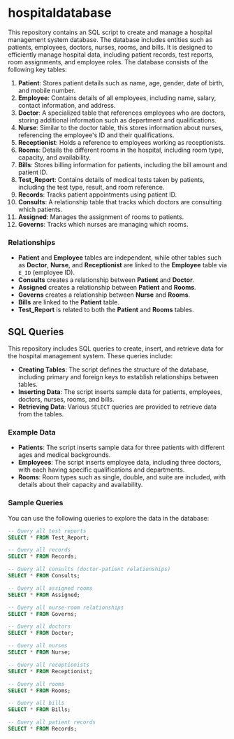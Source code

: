 # hospitaldatabase
This repository contains an SQL script to create and manage a hospital management system database. The database includes entities such as patients, employees, doctors, nurses, rooms, and bills. It is designed to efficiently manage hospital data, including patient records, test reports, room assignments, and employee roles.
The database consists of the following key tables:

1. **Patient**: Stores patient details such as name, age, gender, date of birth, and mobile number.
2. **Employee**: Contains details of all employees, including name, salary, contact information, and address.
3. **Doctor**: A specialized table that references employees who are doctors, storing additional information such as department and qualifications.
4. **Nurse**: Similar to the doctor table, this stores information about nurses, referencing the employee's ID and their qualifications.
5. **Receptionist**: Holds a reference to employees working as receptionists.
6. **Rooms**: Details the different rooms in the hospital, including room type, capacity, and availability.
7. **Bills**: Stores billing information for patients, including the bill amount and patient ID.
8. **Test_Report**: Contains details of medical tests taken by patients, including the test type, result, and room reference.
9. **Records**: Tracks patient appointments using patient ID.
10. **Consults**: A relationship table that tracks which doctors are consulting which patients.
11. **Assigned**: Manages the assignment of rooms to patients.
12. **Governs**: Tracks which nurses are managing which rooms.

### Relationships

- **Patient** and **Employee** tables are independent, while other tables such as **Doctor**, **Nurse**, and **Receptionist** are linked to the **Employee** table via `E_ID` (employee ID).
- **Consults** creates a relationship between **Patient** and **Doctor**.
- **Assigned** creates a relationship between **Patient** and **Rooms**.
- **Governs** creates a relationship between **Nurse** and **Rooms**.
- **Bills** are linked to the **Patient** table.
- **Test_Report** is related to both the **Patient** and **Rooms** tables.

## SQL Queries

This repository includes SQL queries to create, insert, and retrieve data for the hospital management system. These queries include:

- **Creating Tables**: The script defines the structure of the database, including primary and foreign keys to establish relationships between tables.
- **Inserting Data**: The script inserts sample data for patients, employees, doctors, nurses, rooms, and bills.
- **Retrieving Data**: Various `SELECT` queries are provided to retrieve data from the tables.

### Example Data

- **Patients**: The script inserts sample data for three patients with different ages and medical backgrounds.
- **Employees**: The script inserts employee data, including three doctors, with each having specific qualifications and departments.
- **Rooms**: Room types such as single, double, and suite are included, with details about their capacity and availability.

### Sample Queries

You can use the following queries to explore the data in the database:

```sql
-- Query all test reports
SELECT * FROM Test_Report;

-- Query all records
SELECT * FROM Records;

-- Query all consults (doctor-patient relationships)
SELECT * FROM Consults;

-- Query all assigned rooms
SELECT * FROM Assigned;

-- Query all nurse-room relationships
SELECT * FROM Governs;

-- Query all doctors
SELECT * FROM Doctor;

-- Query all nurses
SELECT * FROM Nurse;

-- Query all receptionists
SELECT * FROM Receptionist;

-- Query all rooms
SELECT * FROM Rooms;

-- Query all bills
SELECT * FROM Bills;

-- Query all patient records
SELECT * FROM Records;
